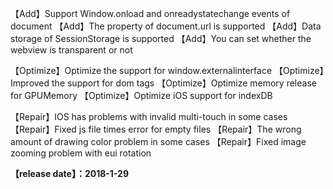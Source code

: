 【Add】Support Window.onload and onreadystatechange events of document
【Add】The property of document.url is supported
【Add】Data storage of SessionStorage is supported
【Add】You can set whether the webview is transparent or not

【Optimize】Optimize the support for window.externalinterface
【Optimize】Improved the support for dom tags
【Optimize】Optimize memory release for GPUMemory
【Optimize】Optimize iOS support for indexDB

【Repair】IOS has problems with invalid multi-touch in some cases
【Repair】Fixed js file times error for empty files
【Repair】The wrong amount of drawing color problem in some cases
【Repair】Fixed image zooming problem with eui rotation

**【release date】：2018-1-29**